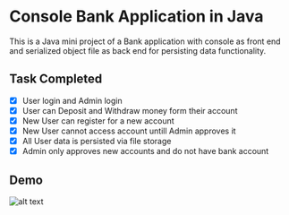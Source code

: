 # Console Bank Application in Java

This is a Java mini project of a Bank application with console as front end and serialized object file as back end for persisting data functionality.

## Task Completed

- [x] User login and Admin login
- [x] User can Deposit and Withdraw money form their account
- [x] New User can register for a new account
- [x] New User cannot access account untill Admin approves it
- [x] All User data is persisted via file storage
- [x] Admin only approves new accounts and do not have bank account

## Demo
![alt text](.demo.gif)



